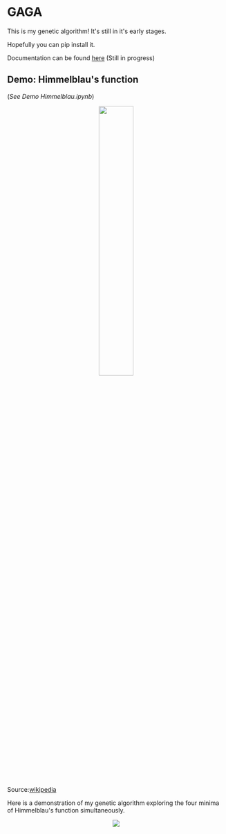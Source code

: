 # GAGA

This is my genetic algorithm!
It's still in it's early stages. 

Hopefully you can pip install it.

Documentation can be found [here](https://awon8465.github.io/gagadoc/index.html) (Still in progress)

## Demo: Himmelblau's function
(*See Demo Himmelblau.ipynb*) 

<p align = "center">
  <img src="demos/Himmelblau_function.png" width="40%">
</p>

Source:[wikipedia](https://en.wikipedia.org/wiki/Himmelblau%27s_function) 

Here is a demonstration of my genetic algorithm exploring the four minima of Himmelblau's function simultaneously.

<p align = "center">
  <img src="demos/demo-himmelblau/x_y_progression.gif">
</p>
